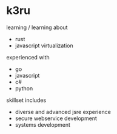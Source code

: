 # k3ru

learning / learning about

- rust
- javascript virtualization

experienced with

- go
- javascript
- c#
- python

skillset includes

- diverse and advanced jsre experience
- secure webservice development 
- systems development





